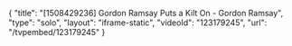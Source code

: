 {
    "title": "[1508429236] Gordon Ramsay Puts a Kilt On - Gordon Ramsay",
    "type": "solo",
    "layout": "iframe-static",
    "videoId": "123179245",
    "url": "\/tvpembed\/123179245"
}